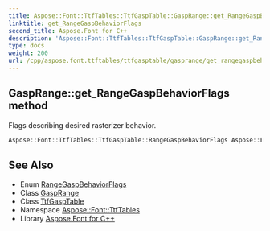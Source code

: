 ```yaml
---
title: Aspose::Font::TtfTables::TtfGaspTable::GaspRange::get_RangeGaspBehaviorFlags method
linktitle: get_RangeGaspBehaviorFlags
second_title: Aspose.Font for C++
description: 'Aspose::Font::TtfTables::TtfGaspTable::GaspRange::get_RangeGaspBehaviorFlags method. Flags describing desired rasterizer behavior in C++.'
type: docs
weight: 200
url: /cpp/aspose.font.ttftables/ttfgasptable/gasprange/get_rangegaspbehaviorflags/
---
```

## GaspRange::get_RangeGaspBehaviorFlags method


Flags describing desired rasterizer behavior.

```cpp
Aspose::Font::TtfTables::TtfGaspTable::RangeGaspBehaviorFlags Aspose::Font::TtfTables::TtfGaspTable::GaspRange::get_RangeGaspBehaviorFlags() const
```

## See Also

* Enum [RangeGaspBehaviorFlags](../../rangegaspbehaviorflags/)
* Class [GaspRange](../)
* Class [TtfGaspTable](../../)
* Namespace [Aspose::Font::TtfTables](../../../)
* Library [Aspose.Font for C++](../../../../)
